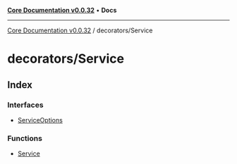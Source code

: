 [**Core Documentation v0.0.32**](../../README.md) • **Docs**

***

[Core Documentation v0.0.32](../../modules.md) / decorators/Service

# decorators/Service

## Index

### Interfaces

- [ServiceOptions](interfaces/ServiceOptions.md)

### Functions

- [Service](functions/Service.md)
